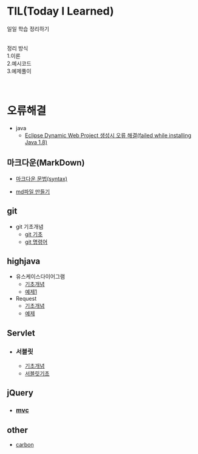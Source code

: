 # TIL(Today I Learned)
일일 학습 정리하기  
<br>

정리 방식  
1.이론  
2.예시코드  
3.예제풀이 
<br><br><br>


# 오류해결
- java
    - [Eclipse Dynamic Web Project 생성시 오류 해결(failed while installing Java 1.8)](/%EC%98%A4%EB%A5%98%ED%95%B4%EA%B2%B0/failed%20while%20installing%20Java%201.8.md)

## 마크다운(MarkDown)

- [마크다운 문법(syntax)](/MarkDown/%EB%A7%88%ED%81%AC%EB%8B%A4%EC%9A%B4%EB%AC%B8%EB%B2%95.md)

- [md파일 만들기](/MarkDown/md파일만들기.md)

## git
- git 기초개념
    - [git 기초](/git/%EC%A0%80%EC%9E%A5%EC%86%8C%20%EC%83%9D%EC%84%B1%EB%B0%8F%EC%84%A4%EC%A0%95.md)
    - [git 명령어](/git/git%20%EB%AA%85%EB%A0%B9%EC%96%B4.md)



## highjava

- 유스케이스다이어그램
    - [기초개념](/highjava/유스케스이스다이어그램/개념.md)
    - [예제1](/highjava/유스케이스다이어그램/예제1/인터넷쇼핑몰예제.md)
- Request
    - [기초개념](/highjava/Request/개념.md)
    - [예제](/highjava/Request/예제1.md)


## Servlet

- ###  서블릿
    - [기초개념](/Servlet/개념.md)
    - [서블릿기초](/Servlet/기초.md)

## jQuery

- ### [mvc](/jQuery/mvc/mvc.md)

## other
- [carbon](/other/carbon/carbon.md)